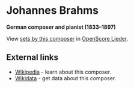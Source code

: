 
# Johannes Brahms

__German composer and pianist (1833–1897)__

View [sets by this composer] in [OpenScore Lieder].

[sets by this composer]: https://musescore.com/openscore-lieder-corpus/sets?order=title&text=Brahms,+Johannes
[OpenScore Lieder]: https://musescore.com/openscore-lieder-corpus

## External links

- [Wikipedia] - learn about this composer.
- [Wikidata] - get data about this composer.

[Wikipedia]: https://en.wikipedia.org/wiki/Johannes_Brahms
[Wikidata]: https://www.wikidata.org/wiki/Q7294
